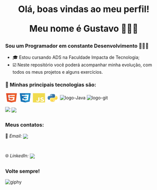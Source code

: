 <h1 align="center"> Olá, boas vindas ao meu perfil! <p>Meu nome é Gustavo 👋🏾😄</h1>
<h3> Sou um Programador em constante Desenvolvimento 🧑🏿‍💻</h3>

- 🎓 Estou cursando ADS na Faculdade Impacta de Tecnologia;
- ☑️ Neste repositório você poderá acompanhar minha evolução, com todos os meus projetos e alguns exercícios.

 <h3>🤖 Minhas principais tecnologias são:</h3>
<div style="display: inline_block">
   <p><img align="center" alt="logo-HTML" height="30" width="40" src="https://raw.githubusercontent.com/devicons/devicon/master/icons/html5/html5-original.svg">
   <img align="center" alt="logo-CSS" height="30" width="40" src="https://raw.githubusercontent.com/devicons/devicon/master/icons/css3/css3-original.svg">
   <img align="center" alt="logo-Js" height="30" width="40" src="https://raw.githubusercontent.com/devicons/devicon/master/icons/javascript/javascript-plain.svg">
   <img align="center" alt="logo-Python" height="30" width="40" src="https://raw.githubusercontent.com/devicons/devicon/master/icons/python/python-original.svg">
   <img align="center" alt="logo-Java" height="40" width="40" src="https://cdn.jsdelivr.net/gh/devicons/devicon/icons/java/java-original-wordmark.svg">
   <img align="center" alt="logo-git" height="40" width="50" src="https://cdn.jsdelivr.net/gh/devicons/devicon/icons/git/git-plain-wordmark.svg" /></p>
   <p><img align="left" src="https://github-readme-stats.vercel.app/api/top-langs/?username=megusta80&hide_progress=true&theme=gotham&show_icons=true&langs_count=20"/></p>
   <p>&nbsp;<img align="center" src="https://github-readme-stats.vercel.app/api?username=megusta80&hide=stars&show_icons=true&theme=gotham&" /></p>
  
  ##
  
  <p><h3>Meus contatos:</h3></p>
  
<div>
 <p>📧 <em>Email:</em>  <a href = "mailto:gustavo.lopes7804@gmail.com"><img align="center" src="https://img.shields.io/badge/-Gmail-%23333?style=for-the-badge&logo=gmail&logoColor=white" target="_blank"></a></p><br>
 <p>🌐 <em>LinkedIn:</em>  <a href="https://www.linkedin.com/in/gustavo-h-da-silva-lopes/" target="_blank"><img align="center" src="https://img.shields.io/badge/-LinkedIn-%230077B5?style=for-the-badge&logo=linkedin&logoColor=white" target="_blank"></a></p>
</div>

##

<h3>Volte sempre!</h3>

![giphy](https://user-images.githubusercontent.com/88558114/224866873-5b6a0a14-27c1-4c4f-ad04-4bb32cea6fa5.gif)

